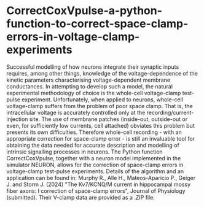 # CorrectCoxVpulse-a-python-function-to-correct-space-clamp-errors-in-voltage-clamp-experiments
Successful modelling of how neurons integrate their synaptic inputs requires, among other things, knowledge of the voltage-dependence of the kinetic parameters characterising voltage-dependent membrane conductances. In attempting to develop such a model, the natural experimental methodology of choice is the whole-cell voltage-clamp test-pulse experiment. Unfortunately, when applied to neurons, whole-cell voltage-clamp suffers from the problem of poor space clamp. That is, the intracellular voltage is accurately controlled only at the recording/current-injection site. The use of membrane patches (inside-out, outside-out or even, for sufficiently low currents, cell attached) obviates this problem but presents its own difficulties. Therefore whole-cell recording - with an appropriate correction for space-clamp error - is still an invaluable tool for obtaining the data needed for accurate description and modelling of intrinsic signalling processes in neurons. The Python function CorrectCoxVpulse, together with a neuron model implemented in the simulator NEURON, allows for the correction of space-clamp errors in voltage-clamp test-pulse experiments. Details of the algorithm and an application can be found in: Murphy R., Alle H., Mateos-Aparicio P., Geiger J. and Storm J. (2024) "The Kv7/KCNQ/M current in hippocampal mossy fiber axons: I correction of space-clamp errors", Journal of Physiology (submitted). Their V-clamp data are provided as a .ZIP file.
